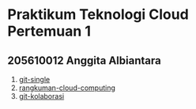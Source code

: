 # Praktikum Teknologi Cloud Pertemuan 1
## 205610012 Anggita Albiantara
1.  [git-single](https://github.com/AnggitaAlbiantara/tekn-cloud-computing/blob/46d4c5dfa90bb27fc4535a0745032d7bf8348b53/minggu-01/git-single.md)
2.  [rangkuman-cloud-computing](https://github.com/AnggitaAlbiantara/tekn-cloud-computing/blob/732e3138d09241d173cfcd1bd7f1ae09880c85a8/minggu-01/rangkuman-cloud-computing.md)
3.  [git-kolaborasi](https://github.com/AnggitaAlbiantara/tekn-cloud-computing/blob/732e3138d09241d173cfcd1bd7f1ae09880c85a8/minggu-01/git-kolaborasi.md)
